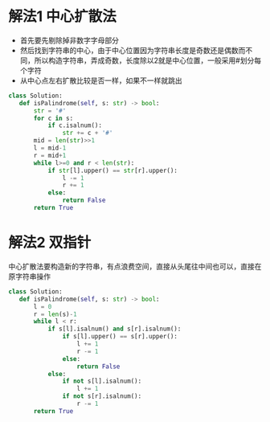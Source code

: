# 解法1 中心扩散法
 - 首先要先剔除掉非数字字母部分
 - 然后找到字符串的中心，由于中心位置因为字符串长度是奇数还是偶数而不同，所以构造字符串，弄成奇数，长度除以2就是中心位置，一般采用#划分每个字符
 - 从中心点左右扩散比较是否一样，如果不一样就跳出
 ```Python
 class Solution:
    def isPalindrome(self, s: str) -> bool:
        str = '#'
        for c in s:
            if c.isalnum():
                str += c + '#'
        mid = len(str)>>1
        l = mid-1
        r = mid+1
        while l>=0 and r < len(str):
            if str[l].upper() == str[r].upper():
                l -= 1
                r += 1
            else:
                return False
        return True
 ```
 
 
 # 解法2 双指针
 中心扩散法要构造新的字符串，有点浪费空间，直接从头尾往中间也可以，直接在原字符串操作
 ```Python
 class Solution:
    def isPalindrome(self, s: str) -> bool:
        l = 0
        r = len(s)-1
        while l < r:
            if s[l].isalnum() and s[r].isalnum():
                if s[l].upper() == s[r].upper():
                    l += 1
                    r -= 1
                else:
                    return False
            else:
                if not s[l].isalnum():
                    l += 1
                if not s[r].isalnum():
                    r -= 1
        return True
 ```